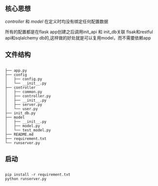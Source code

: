 ## 核心思想
*controller* 和 *model* 在定义时均没有绑定任何配置数据
<p>
所有的配置都是在flask app创建之后调用init_api 和 init_db关联 flsak和restful api和sqlalchemy db的,这样做的好处就是可以复用model，而不需要依赖app
</p>

## 文件结构
<pre><code>
├── app.py
├── config
│   ├── config.py
│   └── __init__.py
├── controller
│   ├── common.py
│   ├── controller.py
│   ├── __init__.py
│   ├── server.py
│   └── user.py
├── init_db.py
├── model
│   ├── __init__.py
│   ├── model.py
│   └── test_model.py
├── README.md
├── requirement.txt
└── runserver.py
</code></pre>

## 启动
<pre><code>
pip install -r requirement.txt
python runserver.py
</code></pre>
